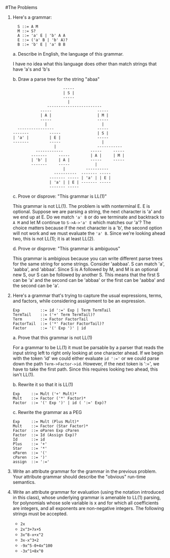 #The Problems
1. Here's a grammar:

	```
	  S ::= A M
	  M ::= S?
	  A ::= 'a' E | 'b' A A
	  E ::= ('a' B | 'b' A)?
	  B ::= 'b' E | 'a' B B
	```

	a. Describe in English, the language of this grammar.

	I have no idea what this language does other than match strings that have 'a's and 'b's
  
	b. Draw a parse tree for the string "abaa"

	```
						  -----
						  | S |
						  -----
							|
				   ------------------------
				-----                    -----
				| A |                    | M |
				-----                    -----
				  |                        |
	  ----------------                   -----
	-------         -----                | S |
	| 'a' |         | E |                -----
	-------         -----                  |
					  |                  -----------
			  ------------            -----     -----
			-------     -----         | A |     | M |
			| 'b' |     | A |         -----     -----
			-------     -----           |
						  |         ----------
					  ----------  ------- -----
					------- ----- | 'a' | | E |
					| 'a' | | E | ------- -----
					------- -----

	```

	c. Prove or disprove: "This grammar is LL(1)"

	This grammar is not LL(1). The problem is with nonterminal E. E is optional. Suppose we are parsing a string, the next character is 'a' and we end up at E. Do we match `'a' B` or do we terminate and backtrack to `A M` and let M continue to `S->A->'a' E` which matches our 'a'? The choice matters because if the next character is a 'b', the second option will not work and we must evaluate the `'a' B`. Since we're looking ahead two, this is not LL(1); it is at least LL(2).

	d. Prove or disprove: "This grammar is ambiguous"

	This grammar is ambigious because you can write different parse trees for the same string for some strings. Consider 'aabbaa'. S can match 'a', 'aabba', and 'abbaa'. Since S is A followed by M, and M is an optional new S, our S can be followed by another S. This means that the first S can be 'a' and the second can be 'abbaa' or the first can be 'aabba' and the second can be 'a'.

2. Here's a grammar that's trying to capture the usual expressions, terms, and factors, while considering assignment to be an expression.

	```
	Exp			::= id ':=' Exp | Term TermTail
	TermTail	::= ('+' Term TermTail)?
	Term		::= Factor FactorTail
	FactorTail  ::= ('*' Factor FactorTail)?
	Factor		::= '(' Exp ')' | id
	```
	
	a. Prove that this grammar is not LL(1)

	For a grammar to be LL(1) it must be parsable by a parser that reads the input string left to right only looking at one character ahead. If we begin with the token 'id' we could either evaluate `id ':='` or we could parse down the path `Term->Factor->id`. However, if the next token is ':=', we have to take the first path. Since this requires looking two ahead, this isn't LL(1).
	
	b. Rewrite it so that it is LL(1)

	```
	Exp		::= Mult ('+' Mult)*
	Mult	::= Factor ('*' Factor)*
	Factor	::= '(' Exp ')' | id ( ':=' Exp)?
	```

	c. Rewrite the grammar as a PEG

	```
	Exp		::= Mult (Plus Mult)*
	Mult	::= Factor (Star Factor)*
	Factor	::= oParen Exp cParen
	Factor	::= Id (Assign Exp)?
	Id		::= id
	Plus	::= '+'
	Star	::= '*'
	oParen	::= '('
	cParen	::= ')'
	assign	::= ':='
	```

3. Write an attribute grammar for the grammar in the previous problem. Your attribute grammar should describe the "obvious" run-time semantics.

4. Write an attribute grammar for evaluation (using the notation introduced in this class), whose underlying grammar is amenable to LL(1) parsing, for polynomials whose sole variable is x and for which all coefficients are integers, and all exponents are non-negative integers. The following strings must be accepted.
	* `2x`
	* `2x^3+7x+5`
	* `3x^8-x+x^2`
	* `3x-x^3+2`
	* `-9x^5-0+4x^100`
	* `-3x^1+8x^0`
